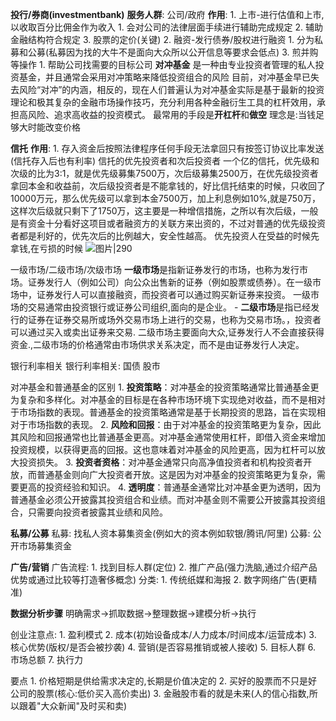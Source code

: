 **投行/券商(investmentbank)**
	**服务人群**: 公司/政府
	**作用**:
	1. 上市-进行估值和上市,以收取百分比佣金作为收入
		1. 会对公司的法律层面手续进行辅助完成规定
		2. 辅助金融结构符合规定
		3. 股票的定价(关键)
	2. 融资-发行债券/股权进行融资
		1. 分为私募和公募(私募因为找的大牛不是面向大众所以公开信息等要求会低点)
	3. 煎并购等操作
		1. 帮助公司找需要的目标公司
**对冲基金**
	是一种由专业投资者管理的私人投资基金，并且通常会采用对冲策略来降低投资组合的风险
	目前，对冲基金早已失去风险“对冲”的内涵，相反的，现在人们普遍认为对冲基金实际是基于最新的投资理论和极其复杂的金融市场操作技巧，充分利用各种金融衍生工具的杠杆效用，承担高风险、追求高收益的投资模式。
	最常用的手段是**开杠杆**和**做空**
	理念是:当钱足够大时能改变价格

**信托**
	**作用**:
	1. 存入资金后按照法律程序任何手段无法拿回只有按签订协议比率发送(信托存入后也有利率)
	信托的优先投资者和次后投资者
		一个亿的信托，优先级和次级的比为3:1，就是优先级募集7500万，次后级募集2500万，在优先级投资者拿回本金和收益前，次后级投资者是不能拿钱的，好比信托结束的时候，只收回了10000万元，那么优先级可以拿到本金7500万，加上利息例如10%,就是750万，这样次后级就只剩下了1750万，这主要是一种增信措施，之所以有次后级，一般是有资金十分看好这项目或者融资方的关联方来出资的，不过对普通的优先级投资者都是利好的，优先次后的比例越大，安全性越高。
		优先投资人在受益的时候先拿钱,在亏损的时候
	![图片|290](http://9363344.s21i.faimallusr.com/4/ABUIABAEGAAgiOrpoAYogamxpgUw7QI4qAY.png.webp)

一级市场/二级市场/次级市场
	**一级市场**是指新证券发行的市场，也称为发行市场。证券发行人（例如公司）向公众出售新的证券（例如股票或债券）。在一级市场中，证券发行人可以直接融资，而投资者可以通过购买新证券来投资。
	一级市场的交易通常由投资银行或证券公司组织,面向的是企业。
	-
	**二级市场**是指已经发行的证券在证券交易所或场外交易市场上进行的交易，也称为交易市场。，投资者可以通过买入或卖出证券来交易.
	二级市场主要面向大众,证券发行人不会直接获得资金.,二级市场的价格通常由市场供求关系决定，而不是由证券发行人决定。

银行利率相关
	银行利率相关:
		国债
		股市

对冲基金和普通基金的区别
	1. **投资策略**：对冲基金的投资策略通常比普通基金更为复杂和多样化。对冲基金的目标是在各种市场环境下实现绝对收益，而不是相对于市场指数的表现。普通基金的投资策略通常是基于长期投资的思路，旨在实现相对于市场指数的表现。
	2. **风险和回报**：由于对冲基金的投资策略更为复杂，因此其风险和回报通常也比普通基金更高。对冲基金通常使用杠杆，即借入资金来增加投资规模，以获得更高的回报。这也意味着对冲基金的风险更高，因为杠杆可以放大投资损失。
	3. **投资者资格**：对冲基金通常只向高净值投资者和机构投资者开放，而普通基金则向广大投资者开放。这是因为对冲基金的投资策略更为复杂，需要更高的投资经验和知识。
	4. **透明度**：普通基金通常比对冲基金更为透明，因为普通基金必须公开披露其投资组合和业绩。而对冲基金则不需要公开披露其投资组合，只需要向投资者披露其业绩和风险。

**私募/公募**
	私募:
		找私人资本募集资金(例如大的资本例如软银/腾讯/阿里)
	公募:
		公开市场募集资金

**广告/营销**
	广告流程:
		1. 找到目标人群(定位)
		2. 推广产品(强力洗脑,通过介绍产品优势或通过比较等打造奢侈概念)
	分类:
		1. 传统纸媒和海报
		2. 数字网络广告(更精准)

**数据分析步骤**
	明确需求->抓取数据->整理数据->建模分析->执行


创业注意点:
	1. 盈利模式
	2. 成本(初始设备成本/人力成本/时间成本/运营成本)
	3. 核心优势(版权/是否会被抄袭)
	4. 营销(是否容易推销或被人接收)
	5. 目标人群
	6. 市场总额
	7. 执行力

要点
	1. 价格短期是供给需求决定的,长期是价值决定的
	2. 买好的股票而不只是好公司的股票(核心:低价买入高价卖出)
	3. 金融股市看的就是未来(人的信心指数,所以跟着"大众新闻"及时买和卖)









